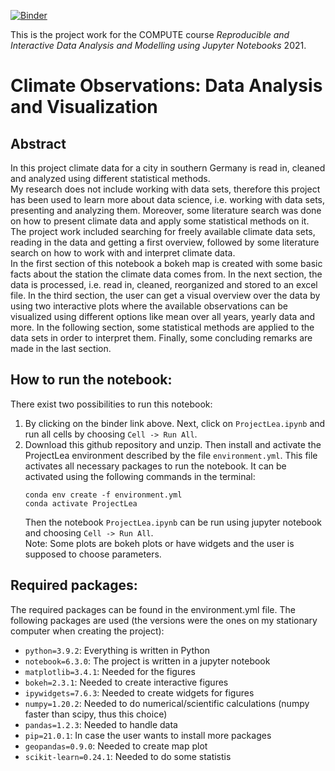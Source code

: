 [![Binder](https://mybinder.org/badge_logo.svg)](https://mybinder.org/v2/gh/teokem/project-work-2021-LeaMikoV/HEAD)

This is the project work for the COMPUTE course *Reproducible and Interactive Data Analysis and Modelling using Jupyter Notebooks* 2021.  

# Climate Observations: Data Analysis and Visualization

## Abstract
In this project climate data for a city in southern Germany is read in, cleaned and analyzed using different statistical methods.  
My research does not include working with data sets, therefore this project has been used to learn more about data science, i.e. working with data sets, presenting and analyzing them. Moreover, some literature search was done on how to present climate data and apply some statistical methods on it.
The project work included searching for freely available climate data sets, reading in the data and getting a first overview, followed by some literature search on how to work with and interpret climate data.  
In the first section of this notebook a bokeh map is created with some basic facts about the station the climate data comes from. In the next section, the data is processed, i.e. read in, cleaned, reorganized and stored to an excel file. In the third section, the user can get a visual overview over the data by using two interactive plots where the available observations can be visualized using different options like mean over all years, yearly data and more. In the following section, some statistical methods are applied to the data sets in order to interpret them. Finally, some concluding remarks are made in the last section.

## How to run the notebook:
There exist two possibilities to run this notebook:
1) By clicking on the binder link above. Next, click on `ProjectLea.ipynb` and run all cells by choosing `Cell -> Run All`. 
2) Download this github repository and unzip. Then install and activate the ProjectLea environment described by the file `environment.yml`. This file activates all necessary packages to run the notebook. It can be activated using the following commands in the terminal:  
   ```
   conda env create -f environment.yml   
   conda activate ProjectLea  
   ```  
   Then the notebook `ProjectLea.ipynb` can be run using jupyter notebook and choosing `Cell -> Run All`.  
Note: Some plots are bokeh plots or have widgets and the user is supposed to choose parameters.

## Required packages:
The required packages can be found in the environment.yml file. The following packages are used (the versions were the ones on my stationary computer when creating the project):
  - `python=3.9.2`: Everything is written in Python
  - `notebook=6.3.0`: The project is written in a jupyter notebook
  - `matplotlib=3.4.1`: Needed for the figures
  - `bokeh=2.3.1`: Needed to create interactive figures
  - `ipywidgets=7.6.3`: Needed to create widgets for figures
  - `numpy=1.20.2`: Needed to do numerical/scientific calculations (numpy faster than scipy, thus this choice)
  - `pandas=1.2.3`: Needed to handle data
  - `pip=21.0.1`: In case the user wants to install more packages
  - `geopandas=0.9.0`: Needed to create map plot
  - `scikit-learn=0.24.1`: Needed to do some statistis

